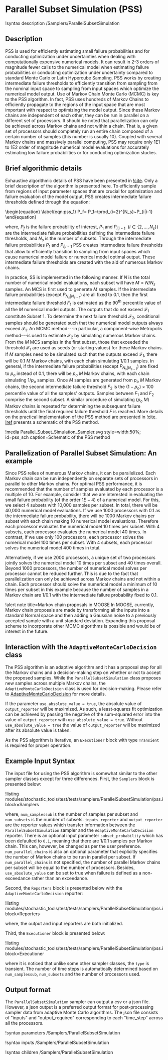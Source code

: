 # Parallel Subset Simulation (PSS)

!syntax description /Samplers/ParallelSubsetSimulation

## Description

PSS is used for efficiently estimating small failure probabilities and for conducting
optimization under uncertainties when dealing with computationally expensive numerical models.
It can result in 2-3 orders of magnitude fewer calls to the numerical model when estimating
failure probabilities or conducting optimization under uncertainty compared to standard
Monte Carlo or Latin Hypercube Sampling. PSS works by creating intermediate failure
thresholds to efficiently transition from sampling from the nominal input space to sampling
from input spaces which optimize the numerical model output. Use of Markov Chain Monte Carlo (MCMC)
is key to the PSS algorithm. In fact, PSS uses hundreds of Markov Chains to efficiently
propagate to the regions of the input space that are most important with respect
to optimizing the model output. Since these Markov chains are independent of each other,
they can be run in parallel on a different set of processors. It should be noted that
parallelization can only be achieved across Markov chains and not within a chain.
That is, a given set of processors should completely run an entire chain composed
of a certain number of samples (this number is usually 10). Coupled with several
Markov chains and massively parallel computing, PSS may require only 1E1 to 1E2
order of magnitude numerical model evaluations for accurately estimating low failure probabilities or
for conducting optimization studies.

## Brief algorithmic details

Exhaustive algorithmic details of PSS have been presented in [!cite](au2001pss). Only
a brief description of the algorithm is presented here. To efficiently sample from
regions of input parameter spaces that are crucial for optimization and failure
evaluation of the model output, PSS creates intermediate failure thresholds defined
through the equation:

\begin{equation}
\label{eqn:pss_1}
P_f= P_1~\prod_{i=2}^{N_s}~P_{i|i-1}
\end{equation}

where, $P_f$ is the failure probability of interest, $P_1$ and $P_{i|i-1}~~(i \in \{2,\dots,N_s\})$
are the intermediate failure probabilities defining the intermediate failure thresholds, and
$N_s$ is the number of subsets. Through the intermediate failure probabilities $P_1$ and $P_{i|i-1}$
PSS creates intermediate failure thresholds that allow to efficiently transition to sampling
from input spaces which cause numerical model failure or numerical model optimal output. These
intermediate failure thresholds are created with the aid of numerous Markov chains.

In practice, SS is implemented in the following manner. If $N$ is the total number
of numerical model evaluations, each subset will have $M=N/N_s$ samples. An MCS is first used to generate $M$ samples.
If the intermediate failure probabilities (except $P_{N_s|N_{s-1}}$)
are all fixed to 0.1, then the first intermediate failure threshold ${F}_1$
is estimated as the $90^{\textrm{th}}$ percentile value of all the $M$ numerical model outputs.
The outputs that do not exceed $\mathcal{F}_1$ constitute Subset 1. To determine
the next failure threshold $\mathcal{F}_2$, conditional samples should be generated
such that the numerical model outputs always exceed $\mathcal{F}_1$. An MCMC method---in particular,
a component-wise Metropolis method---is used to estimate $\mathcal{F}_2$ by simulating
numerous Markov chains. From the $M$ MCS samples in the first subset, those that exceeded
the threshold $\mathcal{F}_1$ are used as seeds (or starting values) for these Markov chains.
If $M$ samples need to be simulated such that the outputs exceed $\mathcal{F}_1$,
there will be $0.1~M$ Markov chains, with each chain simulating $1/0.1$ samples.
In general, if the intermediate failure probabilities (except $P_{N_s|N_{s-1}}$) are
fixed to $p_o$ instead of 0.1, there will be $p_o~M$ Markov chains, with each chain
simulating $1/p_o$ samples. Once $M$ samples are generated from $p_o~M$
Markov chains, the second intermediate failure threshold ${F}_2$ is the $(1-p_o) \times 100$
percentile value of all the samples' outputs. Samples between ${F}_1$ and ${F}_2$ comprise the second subset.
A similar procedure of simulating $(p_o~M)$ Markov chains is repeated for determining
the subsequent failure thresholds until the final required failure threshold $F$ is reached.
More details on the practical implementation of the PSS method are presented in [!cite](li2016pss).
[!ref](pss_sch) presents a schematic of the PSS method.

!media Parallel_Subset_Simulation_Sampler.svg style=width:50%; id=pss_sch caption=Schematic of the PSS method

## Parallelization of Parallel Subset Simulation: An example

Since PSS relies of numerous Markov chains, it can be parallelized. Each Markov chain
can be run independently on separate sets of processors in parallel to other Markov chains.
For optimal PSS performance, it is recommended that the number of samples evaluated
by each processor is a multiple of 10. For example, consider that we are interested
in evaluating the small failure probability (of the order $1E-4$) of a numerical model. For this,
we select 4 subsets with 10,000 samples per subset. In total, there will be 40,000
numerical model evaluations. If we use 1000 processors with $0.1$ as the intermediate failure
probability, there will be 1000 Markov chains per subset with each chain making 10 numerical
model evaluations. Therefore each processor evaluates the numerical model 10 times per subset.
With 4 subsets, each processor evaluates the numerical model 40 times. In contrast, if we use
only 100 processors, each processor solves the numerical model 100 times per subset.
With 4 subsets, each processor solves the numerical model 400 times in total.

Alternatively, if we use 2000 processors, a unique set of two processors jointly
solves the numerical model 10 times per subset and 40 times overall. Beyond 1000 processors,
the number of numerical model solves per processor cannot be reduced further. This is due to
the fact that parallelization can only be achieved across Markov chains and not within
a chain. Each processor should solve the numerical model a minimum of 10 times per subset in this
example because the number of samples in a Markov chain are $1/0.1$ with the intermediate
failure probability fixed to 0.1.

!alert note title=Markov chain proposals in MOOSE
In MOOSE, currently, Markov chain proposals are made by transforming all the inputs
  into a standard Normal space and then adding a Gaussian noise to a previously
  accepted sample with a unit standard deviation. Expanding this proposal scheme to
  incorporate other MCMC algorithms is possible and would be of interest in the future.

## Interaction with the `AdaptiveMonteCarloDecision` class

The PSS algorithm is an adaptive algorithm and it has a proposal step for all the
Markov chains and a decision-making step on whether or not to accept the proposed samples.
While the `ParallelSubsetSimulation` class proposes new samples across multiple Markov
chains, the `AdaptiveMonteCarloDecision` class
is used for decision-making. Please refer to [AdaptiveMonteCarloDecision](AdaptiveMonteCarloDecision.md)
for more details.

If the parameter `use_absolute_value = true`, the absolute value of `output_reporter` will be maximized. 
As such, a least-squares fit optimization can be achieved by passing the negative of the sum-squared error
into the value of `output_reporter` with `use_absolute_value = true`. Without `use_absolute_value = true`
the value of `output_reporter` will be maximized after its absolute value is taken.

As the PSS algorithm is iterative, an `Executioner` block with type `Transient` is required for proper 
operation.

## Example Input Syntax

The input file for using the PSS algorithm is somewhat similar to the other sampler
 classes except for three differences. First, the `Samplers` block is presented below:

!listing modules/stochastic_tools/test/tests/samplers/ParallelSubsetSimulation/pss.i block=Samplers

where, `num_samplessub` is the number of samples per subset and `num_subsets` is the number of subsets.
`inputs_reporter` and `output_reporter` are the reporter values which transfer
information between the `ParallelSubsetSimulation` sampler and the `AdaptiveMonteCarloDecision` reporter. There is an optional input parameter `subset_probability` which has been defaulted to
`0.1`, meaning that there are $1/0.1$ samples per Markov chain. This can, however, be
changed as per the user preference. `num_parallel_chains` is also an optional parameter
that explicitly specifies the number of Markov chains to be run in parallel per subset.
If `num_parallel_chains` is not specified, the number of parallel Markov chains per subset
will be equal to the number of processors. Besides, `use_absolute_value` can be set to true
when failure is defined as a non-exceedance rather than an exceedance.

Second, the `Reporters` block is presented below with the `AdaptiveMonteCarloDecision` reporter:

!listing modules/stochastic_tools/test/tests/samplers/ParallelSubsetSimulation/pss.i block=Reporters

where, the output and input reporters are both initialized.

Third, the `Executioner` block is presented below:

!listing modules/stochastic_tools/test/tests/samplers/ParallelSubsetSimulation/pss.i block=Executioner

where it is noticed that unlike some other sampler classes, the `type` is transient.
The number of time steps is automatically determined based on `num_samplessub`, `num_subsets` and the number of processors used.


## Output format

The `ParallelSubsetSimulation` sampler can output a csv or a json file. However, a json output is a preferred output format
for post-processing sampler data from adaptive Monte Carlo algorithms. The json file
consists of "inputs" and "output_required" corresponding to each "time_step" across
all the processors.

!syntax parameters /Samplers/ParallelSubsetSimulation

!syntax inputs /Samplers/ParallelSubsetSimulation

!syntax children /Samplers/ParallelSubsetSimulation
